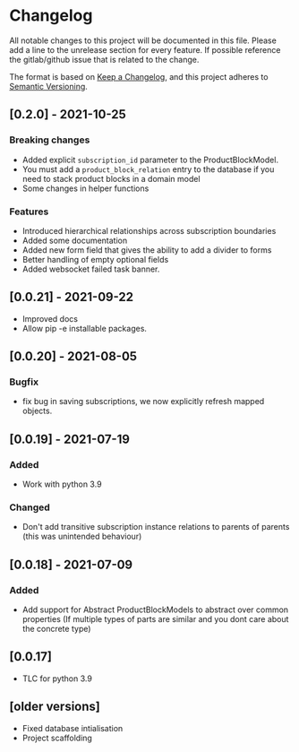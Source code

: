 # Changelog

All notable changes to this project will be documented in this file.
Please add a line to the unrelease section for every feature. If possible
reference the gitlab/github issue that is related to the change.

The format is based on [Keep a Changelog](https://keepachangelog.com/en/1.0.0/),
and this project adheres to [Semantic Versioning](https://semver.org/spec/v2.0.0.html).

## [0.2.0] - 2021-10-25

### Breaking changes
- Added explicit `subscription_id` parameter to the ProductBlockModel.
- You must add a `product_block_relation` entry to the database if you need to stack product blocks in a domain model
- Some changes in helper functions

### Features
- Introduced hierarchical relationships across subscription boundaries
- Added some documentation
- Added new form field that gives the ability to add a divider to forms
- Better handling of empty optional fields
- Added websocket failed task banner.

## [0.0.21] - 2021-09-22
- Improved docs
- Allow pip -e installable packages.

## [0.0.20] - 2021-08-05

### Bugfix
- fix bug in saving subscriptions, we now explicitly refresh mapped objects.


## [0.0.19] - 2021-07-19

### Added

- Work with python 3.9

### Changed

- Don't add transitive subscription instance relations to parents of parents (this was unintended behaviour)

## [0.0.18] - 2021-07-09

### Added

- Add support for Abstract ProductBlockModels to abstract over common properties (If multiple types of parts are similar and you dont care about the concrete type)

## [0.0.17]

- TLC for python 3.9

## [older versions]

- Fixed database intialisation
- Project scaffolding
